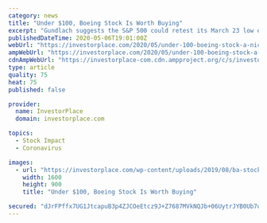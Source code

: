 ```yaml
---
category: news
title: "Under $100, Boeing Stock Is Worth Buying"
excerpt: "Gundlach suggests the S&P 500 could retest its March 23 low of 2,192. If that were to happen, we’re talking about a 22% correction. If that’s the case, you can be sure that Boeing stock is not going to remain at $127."
publishedDateTime: 2020-05-06T19:01:00Z
webUrl: "https://investorplace.com/2020/05/under-100-boeing-stock-a-nice-long-term-buy/"
ampWebUrl: "https://investorplace.com/2020/05/under-100-boeing-stock-a-nice-long-term-buy/amp/"
cdnAmpWebUrl: "https://investorplace-com.cdn.ampproject.org/c/s/investorplace.com/2020/05/under-100-boeing-stock-a-nice-long-term-buy/amp/"
type: article
quality: 75
heat: 75
published: false

provider:
  name: InvestorPlace
  domain: investorplace.com

topics:
  - Stock Impact
  - Coronavirus

images:
  - url: "https://investorplace.com/wp-content/uploads/2019/08/ba-stock-4.jpg"
    width: 1600
    height: 900
    title: "Under $100, Boeing Stock Is Worth Buying"

secured: "dJrFPffx7UG1JtcapuB3p4ZJCOeEtcz9J+Z7687MVkNQJb+06UytrJYB0Ub7qQuNPAT8vMeutPMzyDRw/OoLnHdCbKCWQErPvs0QOcTipuBgbpEQG1+JU5fq+QM75bprOp1yDpXzCyDreihTBvUvsTdyoj+qzcSNVzulxhWIBDYjVv3QGgREJoGBZCO4IxQyqc7/GuTr3YWXEGuPTLPv0argjcuJ7gFrCbm+2YWeO616WPI+yI6fy2VvDyUL6x/H83Vys2UEvaddIwswTKIloLI2Z/SfdiuZdD8SU36CDdg9cgMKF/I16pLoxRTxArBb;6TpnFpYEoLpgIVxl4euZYQ=="
---
```


